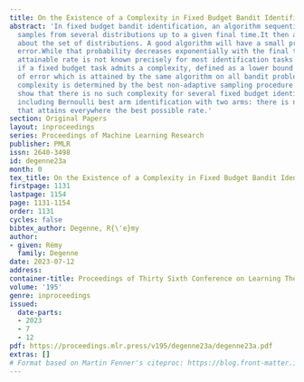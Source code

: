 ```yaml
---
title: On the Existence of a Complexity in Fixed Budget Bandit Identification
abstract: 'In fixed budget bandit identification, an algorithm sequentially observes
  samples from several distributions up to a given final time.It then answers a query
  about the set of distributions. A good algorithm will have a small probability of
  error.While that probability decreases exponentially with the final time, the best
  attainable rate is not known precisely for most identification tasks.We show that
  if a fixed budget task admits a complexity, defined as a lower bound on the probability
  of error which is attained by the same algorithm on all bandit problems, then that
  complexity is determined by the best non-adaptive sampling procedure for that problem.We
  show that there is no such complexity for several fixed budget identification tasks
  including Bernoulli best arm identification with two arms: there is no single algorithm
  that attains everywhere the best possible rate.'
section: Original Papers
layout: inproceedings
series: Proceedings of Machine Learning Research
publisher: PMLR
issn: 2640-3498
id: degenne23a
month: 0
tex_title: On the Existence of a Complexity in Fixed Budget Bandit Identification
firstpage: 1131
lastpage: 1154
page: 1131-1154
order: 1131
cycles: false
bibtex_author: Degenne, R{\'e}my
author:
- given: Rémy
  family: Degenne
date: 2023-07-12
address: 
container-title: Proceedings of Thirty Sixth Conference on Learning Theory
volume: '195'
genre: inproceedings
issued:
  date-parts:
  - 2023
  - 7
  - 12
pdf: https://proceedings.mlr.press/v195/degenne23a/degenne23a.pdf
extras: []
# Format based on Martin Fenner's citeproc: https://blog.front-matter.io/posts/citeproc-yaml-for-bibliographies/
---
```

